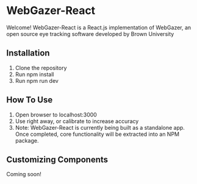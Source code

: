 # WebGazer-React
Welcome!  WebGazer-React is a React.js implementation of WebGazer, an open source eye tracking software developed by Brown University

## Installation
1. Clone the repository
2. Run npm install
3. Run npm run dev

## How To Use
1. Open browser to localhost:3000
2. Use right away, or calibrate to increase accuracy
3. Note: WebGazer-React is currently being built as a standalone app.  Once completed, core functionality will be extracted into an NPM package.

## Customizing Components
Coming soon!
